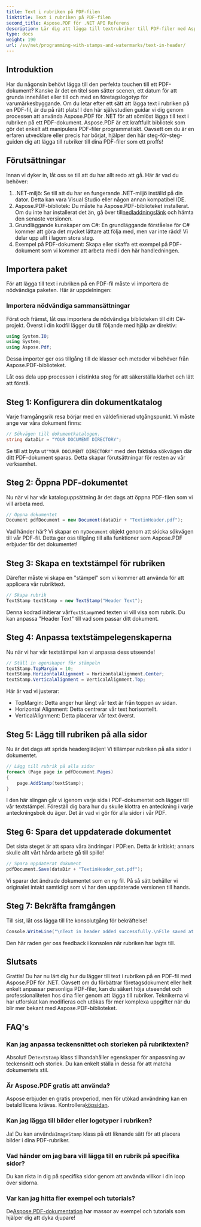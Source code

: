 ```yaml
---
title: Text i rubriken på PDF-filen
linktitle: Text i rubriken på PDF-filen
second_title: Aspose.PDF för .NET API Referens
description: Lär dig att lägga till textrubriker till PDF-filer med Aspose.PDF för .NET med denna steg-för-steg-handledning. Förbättra dina dokument effektivt och effektivt.
type: docs
weight: 190
url: /sv/net/programming-with-stamps-and-watermarks/text-in-header/
---
```

## Introduktion

Har du någonsin behövt lägga till den perfekta touchen till ett PDF-dokument? Kanske är det en titel som sätter scenen, ett datum för att grunda innehållet eller till och med en företagslogotyp för varumärkesbyggande. Om du letar efter ett sätt att lägga text i rubriken på en PDF-fil, är du på rätt plats! I den här självstudien guidar vi dig genom processen att använda Aspose.PDF för .NET för att sömlöst lägga till text i rubriken på ett PDF-dokument. Aspose.PDF är ett kraftfullt bibliotek som gör det enkelt att manipulera PDF-filer programmatiskt. Oavsett om du är en erfaren utvecklare eller precis har börjat, hjälper den här steg-för-steg-guiden dig att lägga till rubriker till dina PDF-filer som ett proffs!

## Förutsättningar

Innan vi dyker in, låt oss se till att du har allt redo att gå. Här är vad du behöver:

1. .NET-miljö: Se till att du har en fungerande .NET-miljö inställd på din dator. Detta kan vara Visual Studio eller någon annan kompatibel IDE.
2.  Aspose.PDF-bibliotek: Du måste ha Aspose.PDF-biblioteket installerat. Om du inte har installerat det än, gå över till[nedladdningslänk](https://releases.aspose.com/pdf/net/) och hämta den senaste versionen.
3. Grundläggande kunskaper om C#: En grundläggande förståelse för C# kommer att göra det mycket lättare att följa med, men var inte rädd! Vi delar upp allt i lagom stora steg.
4. Exempel på PDF-dokument: Skapa eller skaffa ett exempel på PDF-dokument som vi kommer att arbeta med i den här handledningen.

## Importera paket

För att lägga till text i rubriken på en PDF-fil måste vi importera de nödvändiga paketen. Här är uppdelningen:

### Importera nödvändiga sammansättningar

Först och främst, låt oss importera de nödvändiga biblioteken till ditt C#-projekt. Överst i din kodfil lägger du till följande med hjälp av direktiv:

```csharp
using System.IO;
using System;
using Aspose.Pdf;
```

Dessa importer ger oss tillgång till de klasser och metoder vi behöver från Aspose.PDF-biblioteket.

Låt oss dela upp processen i distinkta steg för att säkerställa klarhet och lätt att förstå.

## Steg 1: Konfigurera din dokumentkatalog

Varje framgångsrik resa börjar med en väldefinierad utgångspunkt. Vi måste ange var våra dokument finns:

```csharp
// Sökvägen till dokumentkatalogen.
string dataDir = "YOUR DOCUMENT DIRECTORY";
```

 Se till att byta ut`"YOUR DOCUMENT DIRECTORY"` med den faktiska sökvägen där ditt PDF-dokument sparas. Detta skapar förutsättningar för resten av vår verksamhet.

## Steg 2: Öppna PDF-dokumentet

Nu när vi har vår kataloguppsättning är det dags att öppna PDF-filen som vi vill arbeta med.

```csharp
// Öppna dokumentet
Document pdfDocument = new Document(dataDir + "TextinHeader.pdf");
```

 Vad händer här? Vi skapar en ny`Document` objekt genom att skicka sökvägen till vår PDF-fil. Detta ger oss tillgång till alla funktioner som Aspose.PDF erbjuder för det dokumentet!

## Steg 3: Skapa en textstämpel för rubriken

Därefter måste vi skapa en "stämpel" som vi kommer att använda för att applicera vår rubriktext.

```csharp
// Skapa rubrik
TextStamp textStamp = new TextStamp("Header Text");
```

 Denna kodrad initierar vår`TextStamp`med texten vi vill visa som rubrik. Du kan anpassa "Header Text" till vad som passar ditt dokument. 

## Steg 4: Anpassa textstämpelegenskaperna

Nu när vi har vår textstämpel kan vi anpassa dess utseende!

```csharp
// Ställ in egenskaper för stämpeln
textStamp.TopMargin = 10;
textStamp.HorizontalAlignment = HorizontalAlignment.Center;
textStamp.VerticalAlignment = VerticalAlignment.Top;
```

Här är vad vi justerar:
- TopMargin: Detta anger hur långt vår text är från toppen av sidan.
- Horizontal Alignment: Detta centrerar vår text horisontellt.
- VerticalAlignment: Detta placerar vår text överst.

## Steg 5: Lägg till rubriken på alla sidor

Nu är det dags att sprida headerglädjen! Vi tillämpar rubriken på alla sidor i dokumentet.

```csharp
// Lägg till rubrik på alla sidor
foreach (Page page in pdfDocument.Pages)
{
    page.AddStamp(textStamp);
}
```

I den här slingan går vi igenom varje sida i PDF-dokumentet och lägger till vår textstämpel. Föreställ dig bara hur du skulle klottra en anteckning i varje anteckningsbok du äger. Det är vad vi gör för alla sidor i vår PDF.

## Steg 6: Spara det uppdaterade dokumentet

Det sista steget är att spara våra ändringar i PDF:en. Detta är kritiskt; annars skulle allt vårt hårda arbete gå till spillo!

```csharp
// Spara uppdaterat dokument
pdfDocument.Save(dataDir + "TextinHeader_out.pdf");
```

Vi sparar det ändrade dokumentet som en ny fil. På så sätt behåller vi originalet intakt samtidigt som vi har den uppdaterade versionen till hands.

## Steg 7: Bekräfta framgången

Till sist, låt oss lägga till lite konsolutgång för bekräftelse!

```csharp
Console.WriteLine("\nText in header added successfully.\nFile saved at " + dataDir);
```

Den här raden ger oss feedback i konsolen när rubriken har lagts till.

## Slutsats

Grattis! Du har nu lärt dig hur du lägger till text i rubriken på en PDF-fil med Aspose.PDF för .NET. Oavsett om du förbättrar företagsdokument eller helt enkelt anpassar personliga PDF-filer, kan du säkert höja utseendet och professionaliteten hos dina filer genom att lägga till rubriker. Teknikerna vi har utforskat kan modifieras och utökas för mer komplexa uppgifter när du blir mer bekant med Aspose.PDF-biblioteket.

## FAQ's

### Kan jag anpassa teckensnittet och storleken på rubriktexten?
 Absolut! De`TextStamp` klass tillhandahåller egenskaper för anpassning av teckensnitt och storlek. Du kan enkelt ställa in dessa för att matcha dokumentets stil.

### Är Aspose.PDF gratis att använda?
Aspose erbjuder en gratis provperiod, men för utökad användning kan en betald licens krävas. Kontrollera[köpsidan](https://purchase.aspose.com/buy).

### Kan jag lägga till bilder eller logotyper i rubriken?
 Ja! Du kan använda`ImageStamp` klass på ett liknande sätt för att placera bilder i dina PDF-rubriker.

### Vad händer om jag bara vill lägga till en rubrik på specifika sidor?
Du kan rikta in dig på specifika sidor genom att använda villkor i din loop över sidorna.

### Var kan jag hitta fler exempel och tutorials?
 De[Aspose.PDF-dokumentation](https://reference.aspose.com/pdf/net/) har massor av exempel och tutorials som hjälper dig att dyka djupare!